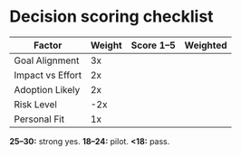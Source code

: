# Decision scoring checklist
| Factor | Weight | Score 1–5 | Weighted |
|---|---|---|---|
| Goal Alignment | 3x |  |  |
| Impact vs Effort | 2x |  |  |
| Adoption Likely | 2x |  |  |
| Risk Level | -2x |  |  |
| Personal Fit | 1x |  |  |
**25–30:** strong yes. **18–24:** pilot. **<18:** pass.
